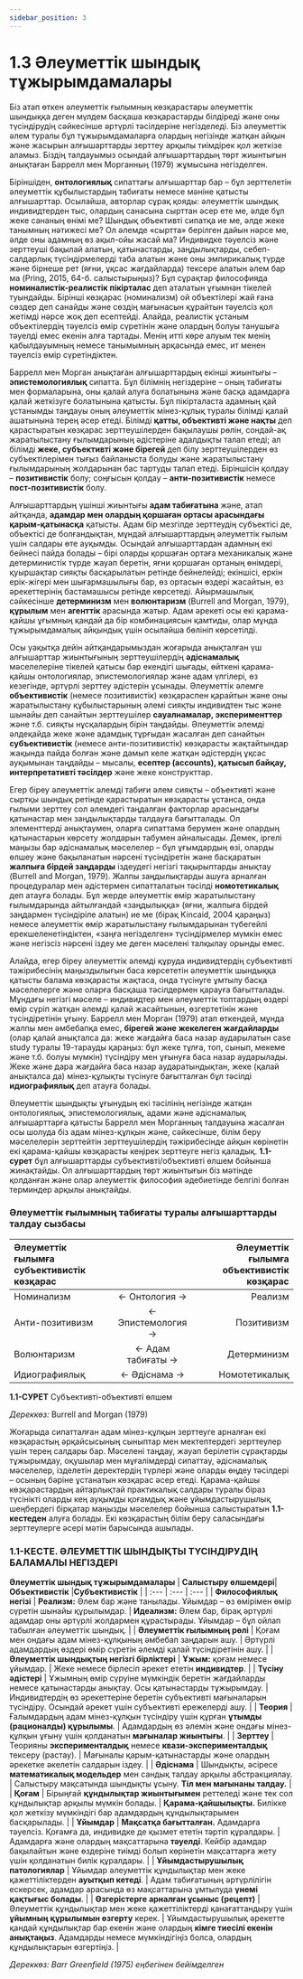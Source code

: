 ```yaml
---
sidebar_position: 3
---
```

# 1.3 Әлеуметтік шындық тұжырымдамалары

Біз атап өткен әлеуметтік ғылымның көзқарастары әлеуметтік шындыққа деген мүлдем басқаша көзқарастарды білдіреді және оны түсіндірудің сәйкесінше әртүрлі тәсілдеріне негізделеді. Біз әлеуметтік әлем туралы бұл тұжырымдамаларға олардың негізінде жатқан айқын және жасырын алғышарттарды зерттеу арқылы тиімдірек қол жеткізе аламыз. Біздің талдауымыз осындай алғышарттардың төрт жиынтығын анықтаған Баррелл мен Морганның (1979) жұмысына негізделген.

Біріншіден, **онтологиялық** сипаттағы алғышарттар бар – бұл зерттелетін әлеуметтік құбылыстардың табиғаты немесе мәніне қатысты алғышарттар. Осылайша, авторлар сұрақ қояды: әлеуметтік шындық индивидтерден тыс, олардың санасына сырттан әсер ете ме, әлде бұл жеке сананың өнімі ме? Шындық объективті сипатқа ие ме, әлде жеке танымның нәтижесі ме? Ол әлемде «сыртта» берілген дайын нәрсе ме, әлде оны адамның өз ақыл-ойы жасай ма? Индивидке тәуелсіз және зерттеуші бақылай алатын, қатынастарды, заңдылықтарды, себеп-салдарлық түсіндірмелерді таба алатын және оны эмпирикалық түрде және бірнеше рет (яғни, ұқсас жағдайларда) тексере алатын әлем бар ма (Pring, 2015, 64-б. салыстырыңыз)? Бұл сұрақтар философияда **номиналистік-реалистік пікірталас** деп аталатын ұғымнан тікелей туындайды. Бірінші көзқарас (номинализм) ой объектілері жай ғана сөздер деп санайды және сөздің мағынасын құрайтын тәуелсіз қол жетімді нәрсе жоқ деп есептейді. Алайда, реалистік ұстаным объектілердің тәуелсіз өмір сүретінін және олардың болуы танушыға тәуелді емес екенін алға тартады. Менің итті көре алуым тек менің қабылдауымның немесе танымымның арқасында емес, ит менен тәуелсіз өмір сүретіндіктен.

Баррелл мен Морган анықтаған алғышарттардың екінші жиынтығы – **эпистемологиялық** сипатта. Бұл білімнің негіздеріне – оның табиғаты мен формаларына, оны қалай алуға болатынына және басқа адамдарға қалай жеткізуге болатынына қатысты. Бұл пікірталаста адамның қай ұстанымды таңдауы оның әлеуметтік мінез-құлық туралы білімді қалай ашатынына терең әсер етеді. Білімді **қатты, объективті және нақты** деп қарастыратын көзқарас зерттеушілерден бақылаушы рөлін, сондай-ақ жаратылыстану ғылымдарының әдістеріне адалдықты талап етеді; ал білімді **жеке, субъективті және бірегей** деп білу зерттеушілерден өз субъектілерімен тығыз байланыста болуды және жаратылыстану ғылымдарының жолдарынан бас тартуды талап етеді. Біріншісін қолдау – **позитивистік** болу; соңғысын қолдау – **анти-позитивистік** немесе **пост-позитивистік** болу.

Алғышарттардың үшінші жиынтығы **адам табиғатына** және, атап айтқанда, **адамдар мен олардың қоршаған ортасы арасындағы қарым-қатынасқа** қатысты. Адам бір мезгілде зерттеудің субъектісі де, объектісі де болғандықтан, мұндай алғышарттардың әлеуметтік ғылым үшін салдары өте ауқымды. Осындай алғышарттардан адамның екі бейнесі пайда болады – бірі оларды қоршаған ортаға механикалық және детерминистік түрде жауап беретін, яғни қоршаған ортаның өнімдері, қуыршақтар сияқты басқарылатын ретінде бейнелейді; екіншісі, еркін ерік-жігері мен шығармашылығы бар, өз ортасын өздері жасайтын, өз әрекеттерінің бастамашысы ретінде көрсетеді. Айырмашылық сәйкесінше **детерминизм** мен **волюнтаризм** (Burrell and Morgan, 1979), **құрылым** мен **агенттік** арасында жатыр. Адам әрекеті осы екі қарама-қайшы ұғымның қандай да бір комбинациясын қамтиды, олар мұнда тұжырымдамалық айқындық үшін осылайша бөлініп көрсетілді.

Осы уақытқа дейін айтқандарымыздан жоғарыда анықталған үш алғышарттар жиынтығының зерттеушілердің **әдіснамалық** мәселелеріне тікелей қатысы бар екендігі шығады, өйткені қарама-қайшы онтологиялар, эпистемологиялар және адам үлгілері, өз кезегінде, әртүрлі зерттеу әдістерін ұсынады. Әлеуметтік әлемге **объективистік** (немесе позитивистік) көзқараспен қарайтын және оны жаратылыстану құбылыстарының әлемі сияқты индивидтен тыс және шынайы деп санайтын зерттеушілер **сауалнамалар, эксперименттер** және т.б. сияқты нұсқалардың бірін таңдайды. Әлеуметтік әлемді әлдеқайда жеке және адамдық тұрғыдан жасалған деп санайтын **субъективистік** (немесе анти-позитивистік) көзқарасты жақтайтындар жақында пайда болған және дамып келе жатқан әдістердің ұқсас ауқымынан таңдайды – мысалы, **есептер (accounts), қатысып байқау, интерпретативті тәсілдер** және жеке конструкттар.

Егер біреу әлеуметтік әлемді табиғи әлем сияқты – объективті және сыртқы шындық ретінде қарастыратын көзқарасты ұстанса, онда ғылыми зерттеу сол әлемдегі таңдалған факторлар арасындағы қатынастар мен заңдылықтарды талдауға бағытталады. Ол элементтерді анықтаумен, оларға сипаттама берумен және олардың қатынастарын көрсету жолдарын табумен айналысады. Демек, іргелі маңызы бар әдіснамалық мәселелер – бұл ұғымдардың өзі, оларды өлшеу және бақыланатын нәрсені түсіндіретін және басқаратын **жалпыға бірдей заңдарды** іздеудегі негізгі тақырыптарды анықтау (Burrell and Morgan, 1979). Жалпы заңдылықтарды ашуға арналған процедуралар мен әдістермен сипатталатын тәсілді **номотетикалық** деп атауға болады. Бұл жерде әлеуметтік өмір жаратылыстану ғылымдарында айтылғандай «заңдылыққа» (яғни, жалпыға бірдей заңдармен түсіндіріле алатын) ие ме (бірақ Kincaid, 2004 қараңыз) немесе әлеуметтік өмір жаратылыстану ғылымдарынан түбегейлі ерекшеленетіндіктен, «заңға негізделген» түсіндірмелер мүмкін емес және негізсіз нәрсені іздеу ме деген мәселені талқылау орынды емес.

Алайда, егер біреу әлеуметтік әлемді құруда индивидтердің субъективті тәжірибесінің маңыздылығын баса көрсететін әлеуметтік шындыққа қатысты балама көзқарасты жақтаса, онда түсінуге ұмтылу басқа мәселелерге және оларға басқаша тәсілдермен қарауға бағытталады. Мұндағы негізгі мәселе – индивидтер мен әлеуметтік топтардың өздері өмір сүріп жатқан әлемді қалай жасайтынын, өзгертетінін және түсіндіретінін ұғыну. Баррелл мен Морган (1979) атап өткендей, мұнда жалпы мен әмбебапқа емес, **бірегей және жекелеген жағдайларды** (олар қалай анықталса да: жеке жағдайға баса назар аударылатын case study туралы 19-тарауды қараңыз: бұл жеке тұлға, топ, сынып, мекеме және т.б. болуы мүмкін) түсіндіру мен ұғынуға баса назар аударылады. Жеке және дара жағдайға баса назар аударатындықтан, жеке (қалай анықталса да) мінез-құлықты түсінуге бағытталған бұл тәсілді **идиографиялық** деп атауға болады.

Әлеуметтік шындықты ұғынудың екі тәсілінің негізінде жатқан онтологиялық, эпистемологиялық, адами және әдіснамалық алғышарттарға қатысты Баррелл мен Морганның талдауына жасалған осы шолуда біз адам мінез-құлқын және, сәйкесінше, білім беру мәселелерін зерттейтін зерттеушілердің тәжірибесінде айқын көрінетін екі қарама-қайшы көзқарасты кеңірек зерттеуге негіз қаладық. **1.1-сурет** бұл алғышарттарды субъективті/объективті өлшем бойынша жинақтайды. Ол алғышарттардың төрт жиынтығын біз мәтінде қолданған және олар әлеуметтік философия әдебиетінде белгілі болған терминдер арқылы анықтайды.

### Әлеуметтік ғылымның табиғаты туралы алғышарттарды талдау сызбасы

| Әлеуметтік ғылымға субъективистік көзқарас | | Әлеуметтік ғылымға объективистік көзқарас |
| :--- | :---: | ---: |
| Номинализм | &larr; Онтология &rarr; | Реализм |
| Анти-позитивизм | &larr; Эпистемология &rarr; | Позитивизм |
| Волюнтаризм | &larr; Адам табиғаты &rarr; | Детерминизм |
| Идиографиялық | &larr; Әдіснама &rarr; | Номотетикалық |

**1.1-СУРЕТ** Субъективті-объективті өлшем

*Дереккөз:* Burrell and Morgan (1979)

Жоғарыда сипатталған адам мінез-құлқын зерттеуге арналған екі көзқарастың әрқайсысының сыныптар мен мектептердегі зерттеулер үшін терең салдары бар. Мәселені таңдау, жауап берілетін сұрақтарды тұжырымдау, оқушылар мен мұғалімдерді сипаттау, әдіснамалық мәселелер, ізделетін деректердің түрлері және оларды өңдеу тәсілдері – осының бәріне ұстанатын көзқарас әсер етеді. Қарама-қайшы көзқарастардың айтарлықтай практикалық салдары туралы біраз түсінікті оларды кең ауқымды қоғамдық және ұйымдастырушылық шеңбердегі бірқатар маңызды мәселелер бойынша салыстыратын **1.1-кестеден** алуға болады. Екі көзқарастың білім беру саласындағы зерттеулерге әсері мәтін барысында ашылады.


### 1.1-КЕСТЕ. ӘЛЕУМЕТТІК ШЫНДЫҚТЫ ТҮСІНДІРУДІҢ БАЛАМАЛЫ НЕГІЗДЕРІ
**Әлеуметтік шындық тұжырымдамалары**
| **Салыстыру өлшемдері**|**Объективистік**  |**Субъективистік** |
| :--- | :--- | :--- |
| **Философиялық негізі** | **Реализм:** Әлем бар және танылады. Ұйымдар – өз өмірімен өмір сүретін шынайы құрылымдар. | **Идеализм:** Әлем бар, бірақ әртүрлі адамдар оны әртүрлі жолдармен құрастырады. Ұйымдар – бұл ойлап табылған әлеуметтік шындық. |
| **Әлеуметтік ғылымның рөлі** | Қоғам мен ондағы адам мінез-құлқының әмбебап заңдарын ашу. | Әртүрлі адамдардың өздері өмір сүретін әлемді қалай түсіндіретінін ашу. |
| **Әлеуметтік шындықтың негізгі бірліктері** | **Ұжым:** қоғам немесе ұйымдар. | Жеке немесе бірлесіп әрекет ететін **индивидтер**. |
| **Түсіну әдістері** | Ұжымның өмір сүруіне мүмкіндік беретін жағдайларды немесе қатынастарды анықтау. Осы қатынастарды тұжырымдау. | Индивидтердің өз әрекеттеріне беретін субъективті мағыналарын түсіндіру. Осындай әрекет үшін субъективті ережелерді ашу. |
| **Теория** | Ғалымдардың адам мінез-құлқын түсіндіру үшін құрған **ұтымды (рационалды) құрылымы**. | Адамдардың өз әлемін және ондағы мінез-құлқын ұғыну үшін қолданатын **мағыналар жиынтығы**. |
| **Зерттеу** | Теорияны **эксперименталдық** немесе **квази-эксперименталдық** тексеру (растау). | Мағыналы қарым-қатынастарды және олардың әрекетке әкелетін салдарын іздеу. |
| **Әдіснама** | Шындықты, әсіресе **математикалық модельдер** мен сандық талдау арқылы абстракциялау. | Салыстыру мақсатында шындықты ұсыну. **Тіл мен мағынаны талдау.** |
| **Қоғам** | Бірыңғай **құндылықтар жиынтығымен** реттеледі және тек сол құндылықтар арқылы мүмкін болады. | **Қарама-қайшылықты.** Билікке қол жеткізу мүмкіндігі бар адамдардың құндылықтарымен басқарылады. |
| **Ұйымдар** | **Мақсатқа бағытталған.** Адамдарға тәуелсіз. Қоғамға да, индивидке де қызмет ететін тәртіп құралдары. | Адамдарға және олардың мақсаттарына **тәуелді**. Кейбір адамдар бақылайтын және өздеріне тиімді болып көрінетін мақсаттарға жету үшін қолданатын билік құралдары. |
| **Ұйымдастырушылық патологиялар** | Ұйымдар әлеуметтік құндылықтар мен жеке қажеттіліктерден **ауытқып кетеді**. | Адам табиғатының әртүрлілігін ескерсек, адамдар арасында өз мақсаттарына ұмтылуда **үнемі қақтығыс болады**. |
| **Өзгерістерге арналған ұсыныс (рецепт)** | Әлеуметтік құндылықтар мен жеке қажеттіліктерді қанағаттандыру үшін **ұйымның құрылымын өзгерту** керек. | Ұйымдастырушылық әрекетте қандай құндылықтар бар екенін және олардың **кімге тиесілі екенін анықтаңыз**. Адамдарды немесе мүмкіндігіңіз болса, олардың құндылықтарын өзгертіңіз. |

*Дереккөз: Barr Greenfield (1975) еңбегінен бейімделген*